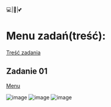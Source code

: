 💻|🐍|💕

<h1><a name=menu></a>Menu zadań(treść):</h1>

[Treść zadania](#zadanie-tresc)

<h2><a name=zadanie-tresc></a>Zadanie 01</h2>

[Menu](#menu)

![image](https://user-images.githubusercontent.com/65869511/136058706-f7078240-e34e-4928-9bec-c92dbcc1a4f7.png)
![image](https://user-images.githubusercontent.com/65869511/136058751-708d86a5-2946-460a-910e-99ed992cbe5a.png)
![image](https://user-images.githubusercontent.com/65869511/136058800-d74fb44b-957c-4989-bee7-004d62cfa298.png)
